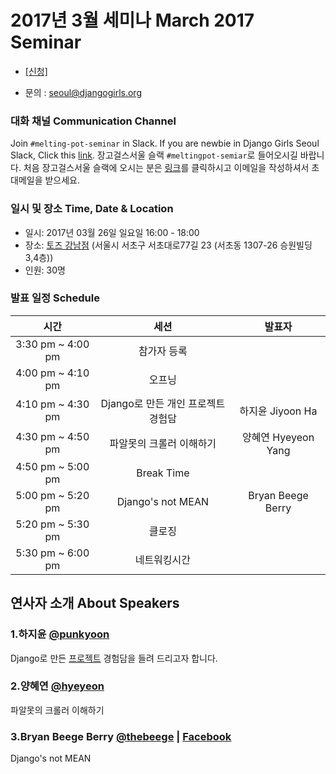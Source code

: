 # 2017년 3월 세미나 March 2017 Seminar
* [[신청]](https://goo.gl/forms/FXOWhYHRTv705jwK2)

* 문의 : seoul@djangogirls.org

### 대화 채널 Communication Channel
Join `#melting-pot-seminar` in Slack.
If you are newbie in Django Girls Seoul Slack, Click this [link](
http://slack.djangogirlsseoul.org/
).
장고걸스서울 슬랙 `#meltingpot-semiar`로 들어오시길 바랍니다.
처음 장고걸스서울 슬랙에 오시는 분은 [링크](http://slack.djangogirlsseoul.org/)를 클릭하시고 이메일을 작성하셔서 초대메일을 받으세요.

### 일시 및 장소 Time, Date & Location
* 일시: 2017년 03월 26일 일요일 16:00 - 18:00
* 장소: [토즈 강남점](http://www.toz.co.kr/branch/main/index.htm?id=10) (서울시 서초구 서초대로77길 23 (서초동 1307-26 승원빌딩 3,4층))
* 인원: 30명

### 발표 일정 Schedule
시간| 세션 | 발표자 |
|:--:|:--:|:--:|
3:30 pm ~ 4:00 pm | 참가자 등록| |
4:00 pm ~ 4:10 pm | 오프닝 | |
4:10 pm ~ 4:30 pm | Django로 만든 개인 프로젝트 경험담 | 하지윤 Jiyoon Ha |
4:30 pm ~ 4:50 pm | 파알못의 크롤러 이해하기 | 양혜연 Hyeyeon Yang|
4:50 pm ~ 5:00 pm | Break Time | |
5:00 pm ~ 5:20 pm | Django's not MEAN| Bryan Beege Berry|
5:20 pm ~ 5:30 pm | 클로징 | |
5:30 pm ~ 6:00 pm | 네트워킹시간 | |

## 연사자 소개 About Speakers
### 1.하지윤 [@punkyoon](https://github.com/punkyoon)
Django로 만든 [프로젝트](https://github.com/punkyoon/coding-night-live) 경험담을 들려 드리고자 합니다.

### 2.양혜연 [@hyeyeon](https://github.com/imyeonn)
파알못의 크롤러 이해하기

### 3.Bryan Beege Berry [@thebeege](https://github.com/TheBeege) | [Facebook](https://www.facebook.com/LearnTeachCodeSeoul/)
Django's not MEAN
